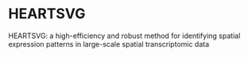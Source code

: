 # HEARTSVG
HEARTSVG: a high-efficiency and robust method for identifying spatial expression patterns in large-scale spatial transcriptomic data
